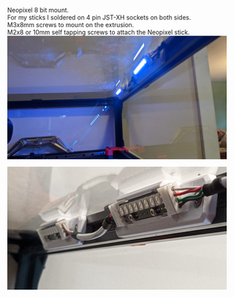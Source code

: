 Neopixel 8 bit mount.       
For my sticks I soldered on 4 pin JST-XH sockets on both sides.      
M3x8mm screws to mount on the extrusion.      
M2x8 or 10mm self tapping screws to attach the Neopixel stick.      
![Lights on](https://github.com/Polar-Ted/STL-Files/blob/main/Neopixel_8_bit_mount/lights_on.jpg)      


![Mount close up](https://github.com/Polar-Ted/STL-Files/blob/main/Neopixel_8_bit_mount/mount_close_up.jpg)
